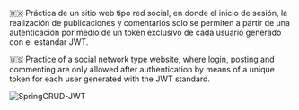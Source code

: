 🇲🇽 Práctica de un sitio web tipo red social, en donde el inicio de sesión, la realización de publicaciones y comentarios solo se permiten a partir de una autenticación por medio de un token exclusivo de cada usuario generado con el estándar JWT.

🇺🇸 Practice of a social network type website, where login, posting and commenting are only allowed after authentication by means of a unique token for each user generated with the JWT standard.


![SpringCRUD-JWT](https://github.com/MauricioBarrueta/API-REST-JWT/assets/60496232/bc9f1e73-359a-448e-b347-d06ed4a1286c)
